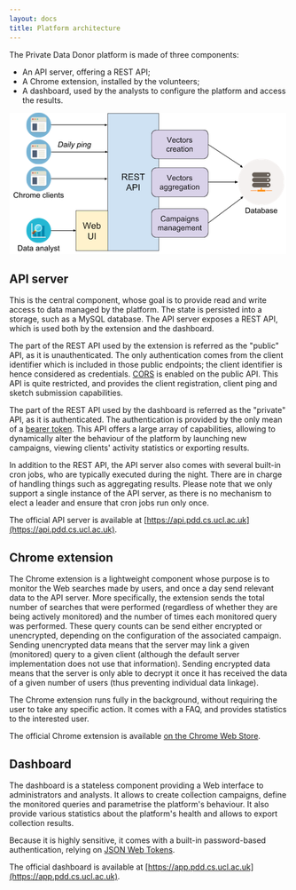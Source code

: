 ```yaml
---
layout: docs
title: Platform architecture
---
```


The Private Data Donor platform is made of three components:

  * An API server, offering a REST API;
  * A Chrome extension, installed by the volunteers;
  * A dashboard, used by the analysts to configure the platform and access the results.

![Architecture overview](/assets/images/architecture.png)

## API server

This is the central component, whose goal is to provide read and write access to data managed by the platform.
The state is persisted into a storage, such as a MySQL database.
The API server exposes a REST API, which is used both by the extension and the dashboard.

The part of the REST API used by the extension is referred as the "public" API, as it is unauthenticated.
The only authentication comes from the client identifier which is included in those public endpoints; the client identifier is hence considered as credentials.
[CORS](https://en.wikipedia.org/wiki/Cross-origin_resource_sharing) is enabled on the public API.
This API is quite restricted, and provides the client registration, client ping and sketch submission capabilities.

The part of the REST API used by the dashboard is referred as the "private" API, as it is authenticated.
The authentication is provided by the only mean of a [bearer token](https://swagger.io/docs/specification/authentication/bearer-authentication/).
This API offers a large array of capabilities, allowing to dynamically alter the behaviour of the platform by launching new campaigns, viewing clients' activity statistics or exporting results.

In addition to the REST API, the API server also comes with several built-in cron jobs, who are typically executed during the night.
There are in charge of handling things such as aggregating results.
Please note that we only support a single instance of the API server, as there is no mechanism to elect a leader and ensure that cron jobs run only once.

The official API server is available at [https://api.pdd.cs.ucl.ac.uk](https://api.pdd.cs.ucl.ac.uk).

## Chrome extension

The Chrome extension is a lightweight component whose purpose is to monitor the Web searches made by users, and once a day send relevant data to the API server.
More specifically, the extension sends the total number of searches that were performed (regardless of whether they are being actively monitored) and the number of times each monitored query was performed.
These query counts can be send either encrypted or unencrypted, depending on the configuration of the associated campaign.
Sending unencrypted data means that the server may link a given (monitored) query to a given client (although the default server implementation does not use that information).
Sending encrypted data means that the server is only able to decrypt it once it has received the data of a given number of users (thus preventing individual data linkage).

The Chrome extension runs fully in the background, without requiring the user to take any specific action.
It comes with a FAQ, and provides statistics to the interested user.

The official Chrome extension is available [on the Chrome Web Store](https://chrome.google.com/webstore/detail/private-data-donor/ipeekohlgfhagcopnndkgoommcihmdmk).

## Dashboard

The dashboard is a stateless component providing a Web interface to administrators and analysts.
It allows to create collection campaigns, define the monitored queries and parametrise the platform's behaviour.
It also provide various statistics about the platform's health and allows to export collection results.

Because it is highly sensitive, it comes with a built-in password-based authentication, relying on [JSON Web Tokens](https://jwt.io).

The official dashboard is available at [https://app.pdd.cs.ucl.ac.uk](https://app.pdd.cs.ucl.ac.uk).
